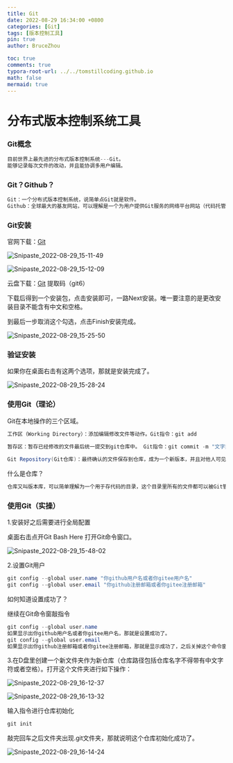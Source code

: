```yaml
---
title: Git
date: 2022-08-29 16:34:00 +0800
categories: [Git]
tags: [版本控制工具]
pin: true
author: BruceZhou

toc: true
comments: true
typora-root-url: ../../tomstillcoding.github.io
math: false
mermaid: true
---
```


# 分布式版本控制系统工具

### Git概念

~~~java
目前世界上最先进的分布式版本控制系统---Git。
能够记录每次文件的改动，并且能协调多用户编辑。
~~~



### Git？Github？

~~~java
Git：一个分布式版本控制系统，说简单点Git就是软件。
Github：全球最大的基友网站，可以理解是一个为用户提供Git服务的网络平台网站（代码托管云平台），除了具有Git的功能外，还提供了很多丰富的功能。
~~~



### Git安装

官网下载：[Git](https://git-scm.com/)

![Snipaste_2022-08-29_15-11-49](/assets/blog_res/2022-08-29-Git.assets/Snipaste_2022-08-29_15-11-49.jpg)

![Snipaste_2022-08-29_15-12-09](/assets/blog_res/2022-08-29-Git.assets/Snipaste_2022-08-29_15-12-09.jpg)

云盘下载：[Git](https://pan.baidu.com/s/1r6tPP9z1QIjoRo0-vYGHCg)   提取码（git6）

下载后得到一个安装包，点击安装即可，一路Next安装。唯一要注意的是更改安装目录不能含有中文和空格。

到最后一步取消这个勾选，点击Finish安装完成。

![Snipaste_2022-08-29_15-25-50](/assets/blog_res/2022-08-29-Git.assets/Snipaste_2022-08-29_15-25-50.jpg)



### 验证安装

如果你在桌面右击有这两个选项，那就是安装完成了。

![Snipaste_2022-08-29_15-28-24](/assets/blog_res/2022-08-29-Git.assets/Snipaste_2022-08-29_15-28-24.jpg)



### 使用Git（理论）

Git在本地操作的三个区域。

~~~java
工作区（Working Directory）：添加编辑修改文件等动作。Git指令：git add 
    
暂存区：暂存已经修改的文件最后统一提交到git仓库中。 Git指令：git commit -m "文字描述"

Git Repository(Git仓库)：最终确认的文件保存到仓库，成为一个新版本，并且对他人可见。
~~~

什么是仓库？

~~~java
仓库又叫版本库，可以简单理解为一个用于存代码的目录，这个目录里所有的文件都可以被Git管理起来，这个目录里所有的文件修改删除等操作Git都能检测跟踪到。
~~~



### 使用Git（实操）

1.安装好之后需要进行全局配置

桌面右击点开Git Bash Here 打开Git命令窗口。

![Snipaste_2022-08-29_15-48-02](/assets/blog_res/2022-08-29-Git.assets/Snipaste_2022-08-29_15-48-02.jpg)

2.设置Git用户

~~~java
git config --global user.name "你github用户名或者你gitee用户名"
git config --global user.email "你github注册邮箱或者你gitee注册邮箱"
~~~

如何知道设置成功了？

继续在Git命令窗敲指令

~~~java
git config --global user.name
如果显示出你github用户名或者你gitee用户名，那就是设置成功了。
git config --global user.email
如果显示出你github注册邮箱或者你gitee注册邮箱，那就是显示成功了，之后关掉这个命令窗口。
~~~

3.在D盘里创建一个新文件夹作为新仓库（仓库路径包括仓库名字不得带有中文字符或者空格）。打开这个文件夹进行如下操作：

![Snipaste_2022-08-29_16-12-37](/assets/blog_res/2022-08-29-Git.assets/Snipaste_2022-08-29_16-12-37.jpg)

![Snipaste_2022-08-29_16-13-32](/assets/blog_res/2022-08-29-Git.assets/Snipaste_2022-08-29_16-13-32.jpg)

输入指令进行仓库初始化

~~~java
git init
~~~

敲完回车之后文件夹出现.git文件夹，那就说明这个仓库初始化成功了。

![Snipaste_2022-08-29_16-14-24](/assets/blog_res/2022-08-29-Git.assets/Snipaste_2022-08-29_16-14-24.jpg)
